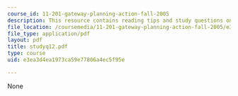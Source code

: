 ```yaml
---
course_id: 11-201-gateway-planning-action-fall-2005
description: This resource contains reading tips and study questions on session 12.
file_location: /coursemedia/11-201-gateway-planning-action-fall-2005/e3ea3d4ea1973ca59e77806a4ec5f95e_studyq12.pdf
file_type: application/pdf
layout: pdf
title: studyq12.pdf
type: course
uid: e3ea3d4ea1973ca59e77806a4ec5f95e

---
```

None